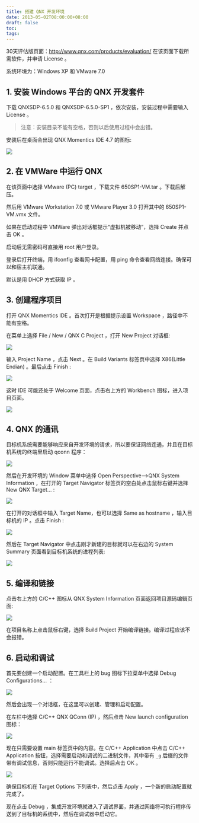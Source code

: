 ```yaml
---
title: 搭建 QNX 开发环境
date: 2013-05-02T08:00:00+08:00
draft: false
toc:
tags:
---
```



30天评估版页面：<http://www.qnx.com/products/evaluation/>
在该页面下载所需软件，并申请 License 。

系统环境为：Windows XP 和 VMware 7.0

## 1. 安装 Windows 平台的 QNX 开发套件

下载 QNXSDP-6.5.0 和 QNXSDP-6.5.0-SP1 ，依次安装，安装过程中需要输入 License 。

>注意：安装目录不能有空格，否则以后使用过程中会出错。

安装后在桌面会出现 QNX Momentics IDE 4.7 的图标:

![](/images/2013-05-02/2013-05-02_1.GIF)

## 2. 在 VMWare 中运行 QNX

在该页面中选择 VMware (PC) target ，下载文件 650SP1-VM.tar 。下载后解压。

然后用 VMware Workstation 7.0 或 VMware Player 3.0 打开其中的 650SP1-VM.vmx 文件。

如果在启动过程中 VMWare 弹出对话框提示“虚拟机被移动”，选择 Create 并点击 OK 。

启动后无需密码可直接用 root 用户登录。

登录后打开终端，用 ifconfig 查看网卡配置，用 ping 命令查看网络连接。确保可以和宿主机联通。

默认是用 DHCP 方式获取 IP 。

## 3. 创建程序项目

打开 QNX Momentics IDE 。首次打开是根据提示设置 Workspace ，路径中不能有空格。

在菜单上选择 File / New / QNX C Project ，打开 New Project 对话框:

![](/images/2013-05-02/2013-05-02_2.GIF)

输入 Project Name ，点击 Next 。在 Build Variants 标签页中选择 X86(Little Endian) 。最后点击 Finish :

![](/images/2013-05-02/2013-05-02_3.GIF)

这时 IDE 可能还处于 Welcome 页面，点击右上方的 Workbench 图标，进入项目页面。

![](/images/2013-05-02/2013-05-02_4.GIF)

## 4. QNX 的通讯

目标机系统需要能够响应来自开发环境的请求，所以要保证网络连通，并且在目标机系统的终端里启动 qconn 程序：

![](/images/2013-05-02/2013-05-02_5.GIF)

然后在开发环境的 Window 菜单中选择 Open Perspective-->QNX System Information ，在打开的 Target Navigator 标签页的空白处点击鼠标右键并选择 New QNX Target...  :

![](/images/2013-05-02/2013-05-02_6.GIF)

在打开的对话框中输入 Target Name，也可以选择 Same as hostname ，输入目标机的 IP 。点击 Finish :

![](/images/2013-05-02/2013-05-02_7.GIF)

然后在 Target Navigator 中点击刚才新建的目标就可以在右边的 System Summary 页面看到目标机系统的进程列表:

![](/images/2013-05-02/2013-05-02_8.GIF)

## 5. 编译和链接

点击右上方的 C/C++ 图标从 QNX System Information 页面返回项目源码编辑页面:

![](/images/2013-05-02/2013-05-02_9.GIF)

在项目名称上点击鼠标右键，选择 Build Project 开始编译链接。编译过程应该不会报错。


## 6. 启动和调试

首先要创建一个启动配置。在工具栏上的 bug 图标下拉菜单中选择 Debug Configurations… ：

![](/images/2013-05-02/2013-05-02_10.GIF)

然后会出现一个对话框，在这里可以创建、管理和启动配置。

在左栏中选择 C/C++ QNX QConn (IP) ，然后点击 New launch configuration  图标：

![](/images/2013-05-02/2013-05-02_11.GIF)

现在只需要设置 main 标签页中的内容。在 C/C++ Application 中点击 C/C++ Application 按钮，选择需要启动和调试的二进制文件，其中带有 `_g` 后缀的文件带有调试信息，否则只能运行不能调试。选择后点击 OK 。

![](/images/2013-05-02/2013-05-02_12.GIF)

确保目标机在 Target Options 下列表中，然后点击 Apply ，一个新的启动配置就完成了。

现在点击 Debug ，集成开发环境就进入了调试界面，并通过网络将可执行程序传送到了目标机的系统中，然后在调试器中启动它。
